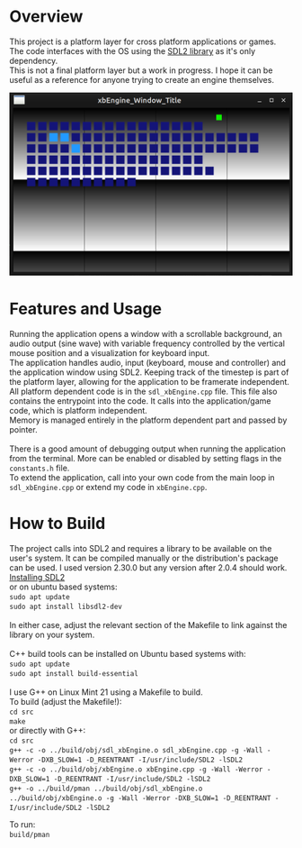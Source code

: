# Overview

This project is a platform layer for cross platform applications or games. <br>
The code interfaces with the OS using the [SDL2 library](https://www.libsdl.org/) as it's only dependency. <br>
This is not a final platform layer but a work in progress. I hope it can be useful as a reference for anyone trying to create an engine themselves. <br>

![xbEngine](./xbEngineImg01.png)


# Features and Usage
Running the application opens a window with a scrollable background, an audio output (sine wave) with variable frequency controlled by the vertical mouse position and a visualization for keyboard input. <br>
The application handles audio, input (keyboard, mouse and controller) and the application window using SDL2. Keeping track of the timestep is part of the platform layer, allowing for the application to be framerate independent. <br>
All platform dependent code is in the `sdl_xbEngine.cpp` file. This file also contains the entrypoint into the code. It calls into the application/game code, which is platform independent. <br>
Memory is managed entirely in the platform dependent part and passed by pointer. <br>
<br>
There is a good amount of debugging output when running the application from the terminal. More can be enabled or disabled by setting flags in the `constants.h` file. <br>
To extend the application, call into your own code from the main loop in `sdl_xbEngine.cpp` or extend my code in `xbEngine.cpp`. <br>


# How to Build
The project calls into SDL2 and requires a library to be available on the user's system. It can be compiled manually or the distribution's package can be used. I used version 2.30.0 but any version after 2.0.4 should work. <br>
[Installing SDL2](https://wiki.libsdl.org/SDL2/Installation) <br>
or on ubuntu based systems: <br>
`sudo apt update` <br>
`sudo apt install libsdl2-dev` <br>
<br>
In either case, adjust the relevant section of the Makefile to link against the library on your system. <br>
<br>
C++ build tools can be installed on Ubuntu based systems with: <br>
`sudo apt update` <br>
`sudo apt install build-essential` <br>
<br>
I use G++ on Linux Mint 21 using a Makefile to build. <br>
To build (adjust the Makefile!): <br>
`cd src` <br>
`make` <br>
or directly with G++: <br>
`cd src` <br>
`g++ -c -o ../build/obj/sdl_xbEngine.o sdl_xbEngine.cpp -g -Wall -Werror -DXB_SLOW=1 -D_REENTRANT -I/usr/include/SDL2 -lSDL2` <br>
`g++ -c -o ../build/obj/xbEngine.o xbEngine.cpp -g -Wall -Werror -DXB_SLOW=1 -D_REENTRANT -I/usr/include/SDL2 -lSDL2` <br>
`g++ -o ../build/pman ../build/obj/sdl_xbEngine.o ../build/obj/xbEngine.o -g -Wall -Werror -DXB_SLOW=1 -D_REENTRANT -I/usr/include/SDL2 -lSDL2` <br>

To run: <br>
`build/pman` <br>

